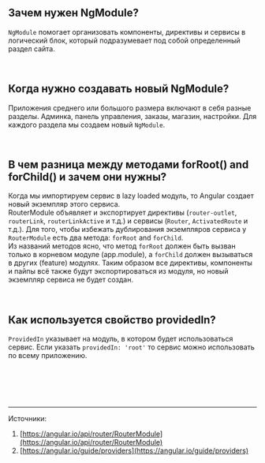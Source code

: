 ## <a name="what-is"></a>Зачем нужен NgModule?

`NgModule` помогает организовать компоненты, директивы и сервисы в логический блок, который подразумевает под собой определенный раздел сайта.

<br/>

## <a name="when-to-create"></a>Когда нужно создавать новый NgModule?

Приложения среднего или большого размера включают в себя разные разделы. Админка, панель управления, заказы, магазин, настройки. Для каждого раздела мы создаем новый `NgModule`.

<br/>

## <a name="for-root-for-child"></a>В чем разница между методами forRoot() and forChild() и зачем они нужны?

Когда мы импортируем сервис в lazy loaded модуль, то Angular создает новый экземпляр этого сервиса.
<br/>
RouterModule объявляет и экспортирует директивы (`router-outlet`, `routerLink`, `routerLinkActive` и т.д.) и сервисы (`Router`, `ActivatedRoute` и т.д.). Для того, чтобы избежать дублирования экземпляров сервиса у `RouterModule` есть два метода: `forRoot` and `forChild`.
<br/>
Из названий методов ясно, что метод `forRoot` должен быть вызван только в корневом модуле (app.module), а `forChild` должен вызываться в других (feature) модулях. Таким образом все директивы, компоненты и пайпы всё также будут экспортироваться из модуля, но новый экземпляр сервиса не будет создан.

<br/>

## <a name="provideIn"></a>Как используется свойство providedIn?

`ProvidedIn` указывает на модуль, в котором будет использоваться сервис. Если указать `providedIn: 'root'` то сервис можно использовать по всему приложению.

<br/>
<br/>
<br/>
<br/>

<hr/>

Источники:<br/>

1. [https://angular.io/api/router/RouterModule](https://angular.io/api/router/RouterModule)
1. [https://angular.io/guide/providers](https://angular.io/guide/providers)
